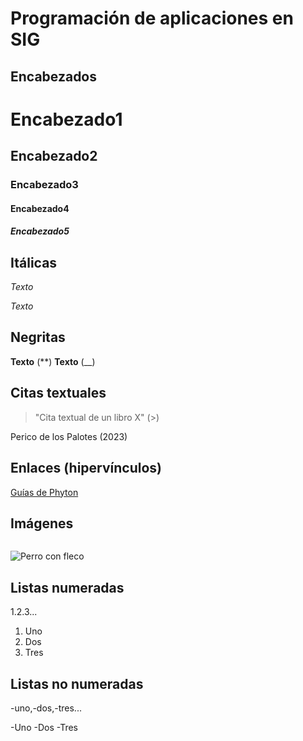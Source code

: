 # Programación de aplicaciones en SIG

## Encabezados

# Encabezado1
## Encabezado2
### Encabezado3
#### Encabezado4
##### Encabezado5

## Itálicas

*Texto*

_Texto_

## Negritas

**Texto** (**)
__Texto__ (__)

## Citas textuales

> "Cita textual
> de un libro X"
(>) 

Perico de los Palotes (2023)

## Enlaces (hipervínculos)

[]()

[Guías de Phyton](https://packaging.python.org/en/latest/guides/)

## Imágenes

![]()

![Perro con fleco]([https://www.pinterest.com/pin/819514463432718241/](https://i.pinimg.com/originals/b7/83/b4/b783b4d6d582ca1bcb7f900d4fcd62c1.jpg))

## Listas numeradas

1.2.3...

1. Uno
2. Dos
3. Tres

## Listas no numeradas

-uno,-dos,-tres...

-Uno
-Dos
-Tres



